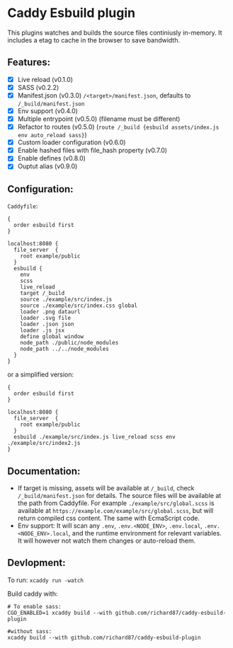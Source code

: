 # Caddy Esbuild plugin

This plugins watches and builds the source files continiusly in-memory. It includes a etag to cache in the browser to save bandwidth.

## Features:
- [X] Live reload (v0.1.0)
- [X] SASS (v0.2.2)
- [X] Manifest.json (v0.3.0) `/<target>/manifest.json`, defaults to `/_build/manifest.json`
- [X] Env support (v0.4.0)
- [X] Multiple entrypoint (v0.5.0) (filename must be different)
- [X] Refactor to routes (v0.5.0) (`route /_build {esbuild assets/index.js env auto_reload sass}`)
- [X] Custom loader configuration (v0.6.0)
- [X] Enable hashed files with file_hash property (v0.7.0)
- [X] Enable defines (v0.8.0)
- [X] Ouptut alias (v0.9.0)

## Configuration:
`Caddyfile`:
```
{
  order esbuild first
}

localhost:8080 {
  file_server  {
    root example/public
  }
  esbuild {
    env
    scss
    live_reload
    target /_build
    source ./example/src/index.js
    source ./example/src/index.css global
    loader .png dataurl
    loader .svg file
    loader .json json
    loader .js jsx
    define global window
    node_path ./public/node_modules
    node_path ../../node_modules
  }
}
```
or a simplified version: 
```
{
  order esbuild first
}

localhost:8080 {
  file_server  {
    root example/public
  }
  esbuild ./example/src/index.js live_reload scss env ./example/src/index2.js
}
```

## Documentation:
- If target is missing, assets will be available at `/_build`, check `/_build/manifest.json` for details. The source files will be available at the path from Caddyfile. For example `./example/src/global.scss` is available at `https://example.com/example/src/global.scss`, but will return compiled css content. The same with EcmaScript code.
- Env support: It will scan any `.env`, `.env.<NODE_ENV>`, `.env.local`, `.env.<NODE_ENV>.local`, and the runtime environment for relevant variables.  
  It will however not watch them changes or auto-reload them. 

## Devlopment:

To run: `xcaddy run -watch`

Build caddy with: 
```shell
# To enable sass:
CGO_ENABLED=1 xcaddy build --with github.com/richard87/caddy-esbuild-plugin

#without sass:
xcaddy build --with github.com/richard87/caddy-esbuild-plugin
```